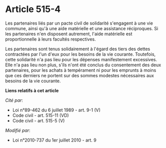 # Article 515-4

Les partenaires liés par un pacte civil de solidarité s'engagent à une vie commune, ainsi qu'à une aide matérielle et une
assistance réciproques. Si les partenaires n'en disposent autrement, l'aide matérielle est proportionnelle à leurs facultés
respectives.

Les partenaires sont tenus solidairement à l'égard des tiers des dettes contractées par l'un d'eux pour les besoins de la vie
courante. Toutefois, cette solidarité n'a pas lieu pour les dépenses manifestement excessives. Elle n'a pas lieu non plus,
s'ils n'ont été conclus du consentement des deux partenaires, pour les achats à tempérament ni pour les emprunts à moins que
ces derniers ne portent sur des sommes modestes nécessaires aux besoins de la vie courante.

**Liens relatifs à cet article**

_Cité par_:

  - Loi n°89-462 du 6 juillet 1989 - art. 9-1 (V)
  - Code civil - art. 515-11 (VD)
  - Code civil - art. 515-5 (V)

_Modifié par_:

  - Loi n°2010-737 du 1er juillet 2010 - art. 9
